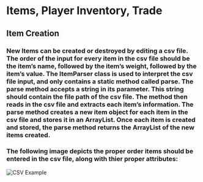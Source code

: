 # Items, Player Inventory, Trade


## Item Creation

### 	New Items can be created or destroyed by editing a csv file. The order of the input for every item in the csv file should be the item’s name, followed by the item’s weight, followed by the item’s value. The ItemParser class is used to interpret the csv file input, and only contains a static method called parse. The parse method accepts a string in its parameter. This string should contain the file path of the csv file. The method then reads in the csv file and extracts each item’s information. The parse method creates a new item object for each item in the csv file and stores it in an ArrayList. Once each item is created and stored, the parse method returns the ArrayList of the new items created.

### The following image depicts the proper order items should be entered in the csv file, along with thier proper attributes:

![CSV Example](https://github.com/torourk/CS321-2018F-002/blob/items_inventory_doc_itemsCreation/csvPic.png?raw=true)
